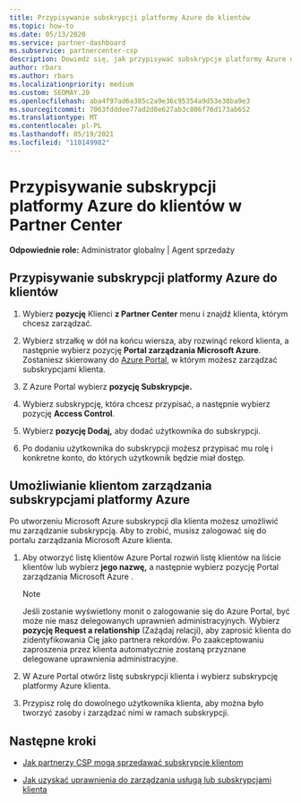 ```yaml
---
title: Przypisywanie subskrypcji platformy Azure do klientów
ms.topic: how-to
ms.date: 05/13/2020
ms.service: partner-dashboard
ms.subservice: partnercenter-csp
description: Dowiedz się, jak przypisywać subskrypcje platformy Azure do klientów w Partner Center oraz jak umożliwić klientom zarządzanie ich własnymi subskrypcjami.
author: rbars
ms.author: rbars
ms.localizationpriority: medium
ms.custom: SEOMAY.20
ms.openlocfilehash: aba4f97ad6a385c2a9e36c95354a9d53e38ba9e3
ms.sourcegitcommit: 7063fdddee77ad2d8e627ab3c806f76d173ab652
ms.translationtype: MT
ms.contentlocale: pl-PL
ms.lasthandoff: 05/19/2021
ms.locfileid: "110149982"
---
```

# <a name="assigning-azure-subscriptions-to-customers-in-partner-center"></a>Przypisywanie subskrypcji platformy Azure do klientów w Partner Center

**Odpowiednie role:** Administrator globalny | Agent sprzedaży

## <a name="assign-azure-subscriptions-to-your-customers"></a>Przypisywanie subskrypcji platformy Azure do klientów

1. Wybierz **pozycję** Klienci **z Partner Center** menu i znajdź klienta, którym chcesz zarządzać.

2. Wybierz strzałkę w dół na końcu wiersza, aby rozwinąć rekord klienta, a następnie wybierz pozycję **Portal zarządzania Microsoft Azure**. Zostaniesz skierowany do [Azure Portal,](https://portal.azure.com/) w którym możesz zarządzać subskrypcjami klienta.

3. Z Azure Portal wybierz **pozycję Subskrypcje.**

4. Wybierz subskrypcję, która chcesz przypisać, a następnie wybierz pozycję **Access Control**.

5. Wybierz **pozycję Dodaj,** aby dodać użytkownika do subskrypcji. 

6. Po dodaniu użytkownika do subskrypcji możesz przypisać mu rolę i konkretne konto, do których użytkownik będzie miał dostęp.

## <a name="enable-customers-to-manage-their-azure-subscriptions"></a>Umożliwianie klientom zarządzania subskrypcjami platformy Azure

Po utworzeniu Microsoft Azure subskrypcji dla klienta możesz umożliwić mu zarządzanie subskrypcją. Aby to zrobić, musisz zalogować się do portalu zarządzania Microsoft Azure klienta. 

1. Aby otworzyć listę klientów Azure Portal rozwiń listę klientów na liście klientów lub wybierz **jego nazwę,** a następnie wybierz pozycję Portal zarządzania Microsoft Azure .

   > [!NOTE]  
   > Jeśli zostanie wyświetlony monit o zalogowanie się do Azure Portal, być może nie masz delegowanych uprawnień administracyjnych. Wybierz **pozycję Request a relationship** (Zażądaj relacji), aby zaprosić klienta do zidentyfikowania Cię jako partnera rekordów. Po zaakceptowaniu zaproszenia przez klienta automatycznie zostaną przyznane delegowane uprawnienia administracyjne.

2. W Azure Portal otwórz listę subskrypcji klienta i wybierz subskrypcję platformy Azure klienta.

3. Przypisz rolę do dowolnego użytkownika klienta, aby można było tworzyć zasoby i zarządzać nimi w ramach subskrypcji.

## <a name="next-steps"></a>Następne kroki

- [Jak partnerzy CSP mogą sprzedawać subskrypcje klientom](customer-subscriptions.md)

- [Jak uzyskać uprawnienia do zarządzania usługą lub subskrypcjami klienta](customers-revoke-admin-privileges.md)
